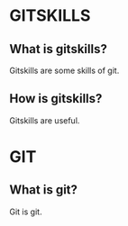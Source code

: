 # GITSKILLS
## What is gitskills?
   Gitskills are some skills of git.
## How is gitskills?
   Gitskills are useful.

# GIT
## What is git?
Git is git.
